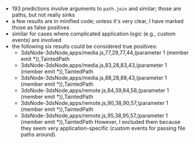 - 193 predictions involve arguments to `path.join` and similar; those are paths, but not really sinks
- a few results are in minified code; unless it's very clear, I have marked those as false positives
- similar for cases where complicated application logic (e.g., custom events) are involved
- the following six results could be considered true positives:
    - 3dsNode-3dsNode,apps/media.js,77,29,77,44,(parameter 1 (member emit *)),TaintedPath
    - 3dsNode-3dsNode,apps/media.js,83,28,83,43,(parameter 1 (member emit *)),TaintedPath
    - 3dsNode-3dsNode,apps/media.js,88,28,88,43,(parameter 1 (member emit *)),TaintedPath
    - 3dsNode-3dsNode,apps/remote.js,84,39,84,58,(parameter 1 (member emit *)),TaintedPath
    - 3dsNode-3dsNode,apps/remote.js,90,38,90,57,(parameter 1 (member emit *)),TaintedPath
    - 3dsNode-3dsNode,apps/remote.js,95,38,95,57,(parameter 1 (member emit *)),TaintedPath
  However, I excluded them because they seem very application-specific (custom events for passing file paths around).